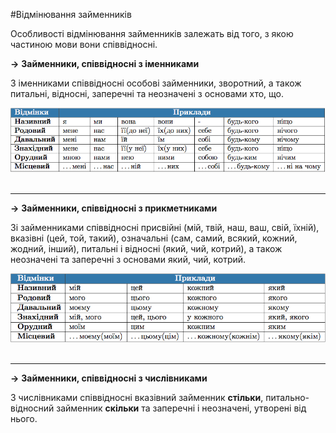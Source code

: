 #Вiдмiнювання займенникiв

Особливостi вiдмiнювання займенникiв залежать вiд того, з якою частиною мови вони спiввiдноснi.

<p><b>&rarr;</b> <b>Займенники, спiввiдноснi з iменниками</b>

З iменниками спiввiдноснi особовi займенники, зворотний, а також питальнi, вiдноснi, заперечнi та неозначенi з основами <span class="p1">хто, що</span>.

<div class="center">
<img src="../pics/8/2.png" width="800px" class="center"/>
</div>
<br>

<hr>

<p><b>&rarr;</b> <b>Займенники, спiввiдноснi з прикметниками</b>

Зi займенниками спiввiдноснi присвiйнi (<span class="p1">мiй, твiй, наш, ваш, свiй, їхнiй</span>), вказiвнi (<span class="p1">цей, той, такий</span>), означальнi (<span class="p1">сам, самий, всякий, кожний, жодний, iнший</span>), питальнi i вiдноснi (<span class="p1">який, чий, котрий</span>), а також неозначенi та заперечнi з основами <span class="p1">який, чий, котрий</span>.

<div class="center">
<img src="../pics/8/3.png" width="700px" class="center"/>
</div>
<br>

<hr>

<p><b>&rarr;</b> <b>Займенники, спiввiдноснi з числiвниками</b>

З числiвниками спiввiдноснi вказiвний займенник <b>стiльки</b>, питально-вiдносний займенник <b>скiльки</b> та заперечнi i неозначенi, утворенi
вiд нього.